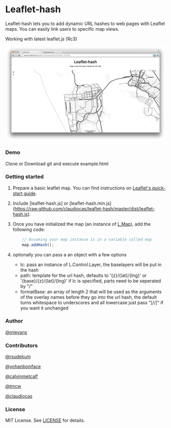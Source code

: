 # Leaflet-hash

Leaflet-hash lets you to add dynamic URL hashes to web pages with Leaflet maps. You can easily
link users to specific map views.

Working with latest leaflet.js (Rc3)

![Leaflet-hash](screenshots/screenshot.png)

### Demo
Clone or Download git and execute example.html

### Getting started

1. Prepare a basic leaflet map. You can find instructions on [Leaflet's quick-start guide](http://leaflet.cloudmade.com/examples/quick-start.html).

2. Include [leaflet-hash.js] or [leaflet-hash.min.js] (https://raw.github.com/claudiocas/leaflet-hash/master/dist/leaflet-hash.js).

3. Once you have initialized the map (an instance of [L.Map](http://leaflet.cloudmade.com/reference.html#map-usage)), add the following code:

	```javascript
        // Assuming your map instance is in a variable called map
        map.addHash();
    ```
4. optionally you can pass a an object with a few options
	* lc: pass an instance of L.Control.Layer, the baselayers will be put in the hash
	* path: template for the url hash, defaults to '{z}/{lat}/{lng}' or '{base}/{z}/{lat}/{lng}' if lc is specified, parts need to be seperated by "/"
	* formatBase: an array of length 2 that will be used as the arguments of the overlay names before they go into the url hash, the default turns whitespace to underscores and all lowercase just pass "[//]" if you want it unchanged


### Author
[@mlevans](http://github.com/mlevans)

### Contributors
[@rsudekum](http://github.com/rsudekum)

[@yohanboniface](http://github.com/yohanboniface)

[@calvinmetcalf](http://github.com/calvinmetcalf)

[@tmcw](http://github.com/tmcw)

[@claudiocas](http://github.com/claudiocas)

### License

MIT License. See [LICENSE](https://github.com/calvinmetcalf/leaflet-hash/blob/master/LICENSE.md) for details.